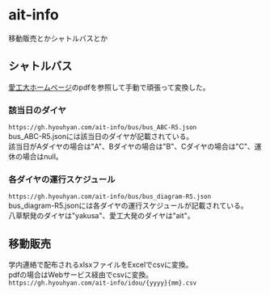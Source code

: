 # ait-info
移動販売とかシャトルバスとか


## シャトルバス
[愛工大ホームページ](https://www.ait.ac.jp/access/yakusa/)のpdfを参照して手動で頑張って変換した。  

### 該当日のダイヤ
`https://gh.hyouhyan.com/ait-info/bus/bus_ABC-R5.json`  
bus_ABC-R5.jsonには該当日のダイヤが記載されている。  
該当日がAダイヤの場合は"A"、Bダイヤの場合は"B"、Cダイヤの場合は"C"、運休の場合はnull。  

### 各ダイヤの運行スケジュール
`https://gh.hyouhyan.com/ait-info/bus/bus_diagram-R5.json`  
bus_diagram-R5.jsonには各ダイヤの運行スケジュールが記載されている。  
八草駅発のダイヤは"yakusa"、愛工大発のダイヤは"ait"。  


## 移動販売
学内連絡で配布されるxlsxファイルをExcelでcsvに変換。  
pdfの場合はWebサービス経由でcsvに変換。  
`https://gh.hyouhyan.com/ait-info/idou/{yyyy}{mm}.csv`  
